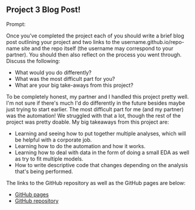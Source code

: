 ## Project 3 Blog Post!

Prompt:

Once you’ve completed the project each of you should write a brief blog post outlining your project and two
links to the username.github.io/repo-name site and the repo itself (the username may correspond to your
partner). You should then also reflect on the process you went through. Discuss the following:

* What would you do differently?
* What was the most difficult part for you?
* What are your big take-aways from this project?

To be completely honest, my partner and I handled this project pretty well. I'm not sure if there's much I'd do differently in the future besides maybe just trying to start earlier.
The most difficult part for me (and my partner) was the automation! We struggled with that a lot, though the rest of the project was pretty doable. 
My big takeaways from this project are:

* Learning and seeing how to put together multiple analyses, which will be helpful with a corporate job. 
* Learning how to do the automation and how it works. 
* Learning how to deal with data in the form of doing a small EDA as well as try to fit multiple models. 
* How to write descriptive code that changes depending on the analysis that's being performed. 

The links to the GitHub repository as well as the GitHub pages are below:

* [GitHub pages](https://rlhardy2.github.io/ST-558-Project-3/)
* [GitHub repository](https://github.com/rlhardy2/ST-558-Project-3)

